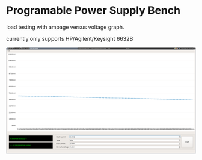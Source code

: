Programable Power Supply Bench
==============================


load testing with ampage versus voltage graph.

currently only supports HP/Agilent/Keysight 6632B


![](screenshot.png)
